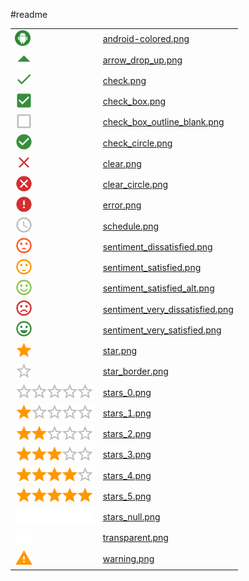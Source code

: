 #readme

<table>
<tr><td><img src="android-colored.png" height="25" /></td><td><a href="android-colored.png" target="_blank">android-colored.png</a></td></tr>
<tr><td><img src="arrow_drop_up.png" height="25" /></td><td><a href="arrow_drop_up.png" target="_blank">arrow_drop_up.png</a></td></tr>
<tr><td><img src="check.png" height="25" /></td><td><a href="check.png" target="_blank">check.png</a></td></tr>
<tr><td><img src="check_box.png" height="25" /></td><td><a href="check_box.png" target="_blank">check_box.png</a></td></tr>
<tr><td><img src="check_box_outline_blank.png" height="25" /></td><td><a href="check_box_outline_blank.png" target="_blank">check_box_outline_blank.png</a></td></tr>
<tr><td><img src="check_circle.png" height="25" /></td><td><a href="check_circle.png" target="_blank">check_circle.png</a></td></tr>
<tr><td><img src="clear.png" height="25" /></td><td><a href="clear.png" target="_blank">clear.png</a></td></tr>
<tr><td><img src="clear_circle.png" height="25" /></td><td><a href="clear_circle.png" target="_blank">clear_circle.png</a></td></tr>
<tr><td><img src="error.png" height="25" /></td><td><a href="error.png" target="_blank">error.png</a></td></tr>
<tr><td><img src="schedule.png" height="25" /></td><td><a href="schedule.png" target="_blank">schedule.png</a></td></tr>
<tr><td><img src="sentiment_dissatisfied.png" height="25" /></td><td><a href="sentiment_dissatisfied.png" target="_blank">sentiment_dissatisfied.png</a></td></tr>
<tr><td><img src="sentiment_satisfied.png" height="25" /></td><td><a href="sentiment_satisfied.png" target="_blank">sentiment_satisfied.png</a></td></tr>
<tr><td><img src="sentiment_satisfied_alt.png" height="25" /></td><td><a href="sentiment_satisfied_alt.png" target="_blank">sentiment_satisfied_alt.png</a></td></tr>
<tr><td><img src="sentiment_very_dissatisfied.png" height="25" /></td><td><a href="sentiment_very_dissatisfied.png" target="_blank">sentiment_very_dissatisfied.png</a></td></tr>
<tr><td><img src="sentiment_very_satisfied.png" height="25" /></td><td><a href="sentiment_very_satisfied.png" target="_blank">sentiment_very_satisfied.png</a></td></tr>
<tr><td><img src="star.png" height="25" /></td><td><a href="star.png" target="_blank">star.png</a></td></tr>
<tr><td><img src="star_border.png" height="25" /></td><td><a href="star_border.png" target="_blank">star_border.png</a></td></tr>
<tr><td><img src="stars_0.png" height="25" /></td><td><a href="stars_0.png" target="_blank">stars_0.png</a></td></tr>
<tr><td><img src="stars_1.png" height="25" /></td><td><a href="stars_1.png" target="_blank">stars_1.png</a></td></tr>
<tr><td><img src="stars_2.png" height="25" /></td><td><a href="stars_2.png" target="_blank">stars_2.png</a></td></tr>
<tr><td><img src="stars_3.png" height="25" /></td><td><a href="stars_3.png" target="_blank">stars_3.png</a></td></tr>
<tr><td><img src="stars_4.png" height="25" /></td><td><a href="stars_4.png" target="_blank">stars_4.png</a></td></tr>
<tr><td><img src="stars_5.png" height="25" /></td><td><a href="stars_5.png" target="_blank">stars_5.png</a></td></tr>
<tr><td><img src="stars_null.png" height="25" /></td><td><a href="stars_null.png" target="_blank">stars_null.png</a></td></tr>
<tr><td><img src="transparent.png" height="25" /></td><td><a href="transparent.png" target="_blank">transparent.png</a></td></tr>
<tr><td><img src="warning.png" height="25" /></td><td><a href="warning.png" target="_blank">warning.png</a></td></tr>
</table>